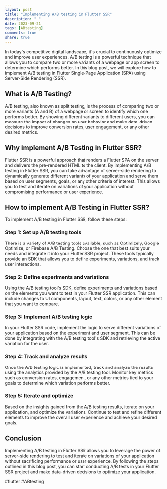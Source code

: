 ```yaml
---
layout: post
title: "Implementing A/B testing in Flutter SSR"
description: " "
date: 2023-09-21
tags: [ABtesting]
comments: true
share: true
---
```


In today's competitive digital landscape, it's crucial to continuously optimize and improve user experiences. A/B testing is a powerful technique that allows you to compare two or more variants of a webpage or app screen to determine which performs better. In this blog post, we will explore how to implement A/B testing in Flutter Single-Page Application (SPA) using Server-Side Rendering (SSR).

## What is A/B Testing?

A/B testing, also known as split testing, is the process of comparing two or more variants (A and B) of a webpage or screen to identify which one performs better. By showing different variants to different users, you can measure the impact of changes on user behavior and make data-driven decisions to improve conversion rates, user engagement, or any other desired metrics.

## Why implement A/B Testing in Flutter SSR?

Flutter SSR is a powerful approach that renders a Flutter SPA on the server and delivers the pre-rendered HTML to the client. By implementing A/B testing in Flutter SSR, you can take advantage of server-side rendering to dynamically generate different variants of your application and serve them based on user segments, goals, or any other criteria of interest. This allows you to test and iterate on variations of your application without compromising performance or user experience.

## How to implement A/B Testing in Flutter SSR?

To implement A/B testing in Flutter SSR, follow these steps:

### Step 1: Set up A/B testing tools

There is a variety of A/B testing tools available, such as Optimizely, Google Optimize, or Firebase A/B Testing. Choose the one that best suits your needs and integrate it into your Flutter SSR project. These tools typically provide an SDK that allows you to define experiments, variations, and track user interactions.

### Step 2: Define experiments and variations

Using the A/B testing tool's SDK, define experiments and variations based on the elements you want to test in your Flutter SSR application. This can include changes to UI components, layout, text, colors, or any other element that you want to compare.

### Step 3: Implement A/B testing logic

In your Flutter SSR code, implement the logic to serve different variations of your application based on the experiment and user segment. This can be done by integrating with the A/B testing tool's SDK and retrieving the active variation for the user.

### Step 4: Track and analyze results

Once the A/B testing logic is implemented, track and analyze the results using the analytics provided by the A/B testing tool. Monitor key metrics such as conversion rates, engagement, or any other metrics tied to your goals to determine which variation performs better.

### Step 5: Iterate and optimize

Based on the insights gained from the A/B testing results, iterate on your application, and optimize the variations. Continue to test and refine different elements to improve the overall user experience and achieve your desired goals.

## Conclusion

Implementing A/B testing in Flutter SSR allows you to leverage the power of server-side rendering to test and iterate on variations of your application without sacrificing performance or user experience. By following the steps outlined in this blog post, you can start conducting A/B tests in your Flutter SSR project and make data-driven decisions to optimize your application.

#flutter #ABtesting